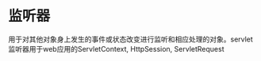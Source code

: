 # 监听器

用于对其他对象身上发生的事件或状态改变进行监听和相应处理的对象。servlet监听器用于web应用的ServletContext, HttpSession, ServletRequest